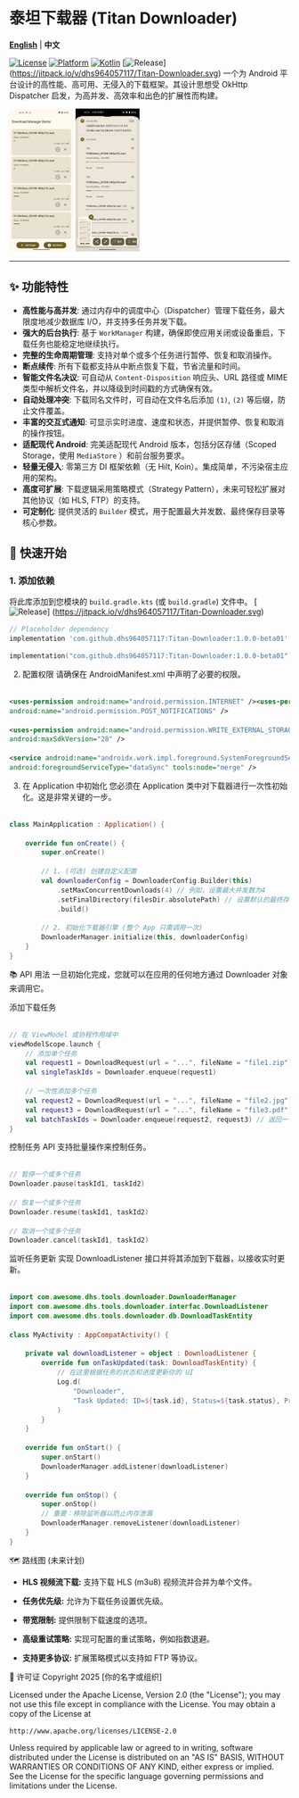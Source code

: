 # 泰坦下载器 (Titan Downloader)

[**English**](https://github.com/dhs964057117/Titan-Downloader/blob/main/README-EN.md) | **中文**

[![License](https://img.shields.io/badge/License-Apache%202.0-blue.svg)](https://opensource.org/licenses/Apache-2.0)
[![Platform](https://img.shields.io/badge/Platform-Android-green.svg)](https://www.android.com)
[![Kotlin](https://img.shields.io/badge/Kotlin-100%25-blueviolet.svg)](https://kotlinlang.org)
[![Release](https://jitpack.io/v/dhs964057117/Titan-Downloader.svg)] (https://jitpack.io/v/dhs964057117/Titan-Downloader.svg)
一个为 Android 平台设计的高性能、高可用、无侵入的下载框架。其设计思想受 OkHttp Dispatcher
启发，为高并发、高效率和出色的扩展性而构建。

<img src="imgs\Screenshot_20251007-201608.png" style="zoom:25%;" /> <img src="imgs\Screenshot_20251007-201616.png" style="zoom:25%;" />

---

## ✨ 功能特性

* **高性能与高并发**: 通过内存中的调度中心（Dispatcher）管理下载任务，最大限度地减少数据库
  I/O，并支持多任务并发下载。
* **强大的后台执行**: 基于 `WorkManager` 构建，确保即使应用关闭或设备重启，下载任务也能稳定地继续执行。
* **完整的生命周期管理**: 支持对单个或多个任务进行暂停、恢复和取消操作。
* **断点续传**: 所有下载都支持从中断点恢复下载，节省流量和时间。
* **智能文件名决议**: 可自动从 `Content-Disposition` 响应头、URL 路径或 MIME
  类型中解析文件名，并以降级到时间戳的方式确保有效。
* **自动处理冲突**: 下载同名文件时，可自动在文件名后添加 `(1)`, `(2)` 等后缀，防止文件覆盖。
* **丰富的交互式通知**: 可显示实时进度、速度和状态，并提供暂停、恢复和取消的操作按钮。
* **适配现代 Android**: 完美适配现代 Android 版本，包括分区存储（Scoped Storage，使用 `MediaStore`
  ）和前台服务要求。
* **轻量无侵入**: 零第三方 DI 框架依赖（无 Hilt, Koin）。集成简单，不污染宿主应用的架构。
* **高度可扩展**: 下载逻辑采用策略模式（Strategy Pattern），未来可轻松扩展对其他协议（如 HLS, FTP）的支持。
* **可定制化**: 提供灵活的 `Builder` 模式，用于配置最大并发数、最终保存目录等核心参数。

## 🚀 快速开始

### 1. 添加依赖

将此库添加到您模块的 `build.gradle.kts` (或 `build.gradle`) 文件中。
[![Release](https://jitpack.io/v/dhs964057117/Titan-Downloader.svg)] (https://jitpack.io/v/dhs964057117/Titan-Downloader.svg)
```groovy
// Placeholder dependency
implementation 'com.github.dhs964057117:Titan-Downloader:1.0.0-beta01'
```
```kotlin
implementation("com.github.dhs964057117:Titan-Downloader:1.0.0-beta01")
```
2. 配置权限
   请确保在 AndroidManifest.xml 中声明了必要的权限。

```XML

<uses-permission android:name="android.permission.INTERNET" /><uses-permission
android:name="android.permission.POST_NOTIFICATIONS" />

<uses-permission android:name="android.permission.WRITE_EXTERNAL_STORAGE"
android:maxSdkVersion="28" />

<service android:name="androidx.work.impl.foreground.SystemForegroundService"
android:foregroundServiceType="dataSync" tools:node="merge" />
```

3. 在 Application 中初始化
   您必须在 Application 类中对下载器进行一次性初始化。这是非常关键的一步。

```Kotlin

class MainApplication : Application() {

    override fun onCreate() {
        super.onCreate()

        // 1. (可选) 创建自定义配置
        val downloaderConfig = DownloaderConfig.Builder(this)
            .setMaxConcurrentDownloads(4) // 例如，设置最大并发数为4
            .setFinalDirectory(filesDir.absolutePath) // 设置默认的最终存储目录
            .build()

        // 2. 初始化下载器引擎 (整个 App 只需调用一次)
        DownloaderManager.initialize(this, downloaderConfig)
    }
}
```

📚 API 用法
一旦初始化完成，您就可以在应用的任何地方通过 Downloader 对象来调用它。

添加下载任务

```Kotlin

// 在 ViewModel 或协程作用域中
viewModelScope.launch {
    // 添加单个任务
    val request1 = DownloadRequest(url = "...", fileName = "file1.zip")
    val singleTaskIds = Downloader.enqueue(request1)

    // 一次性添加多个任务
    val request2 = DownloadRequest(url = "...", fileName = "file2.jpg")
    val request3 = DownloadRequest(url = "...", fileName = "file3.pdf")
    val batchTaskIds = Downloader.enqueue(request2, request3) // 返回一个 List<Long>
}
```

控制任务
API 支持批量操作来控制任务。

```Kotlin

// 暂停一个或多个任务
Downloader.pause(taskId1, taskId2)

// 恢复一个或多个任务
Downloader.resume(taskId1, taskId2)

// 取消一个或多个任务
Downloader.cancel(taskId1, taskId2)
```

监听任务更新
实现 DownloadListener 接口并将其添加到下载器，以接收实时更新。

```Kotlin

import com.awesome.dhs.tools.downloader.DownloaderManager
import com.awesome.dhs.tools.downloader.interfac.DownloadListener
import com.awesome.dhs.tools.downloader.db.DownloadTaskEntity

class MyActivity : AppCompatActivity() {

    private val downloadListener = object : DownloadListener {
        override fun onTaskUpdated(task: DownloadTaskEntity) {
            // 在这里根据任务的状态和进度更新你的 UI
            Log.d(
                "Downloader",
                "Task Updated: ID=${task.id}, Status=${task.status}, Progress=${task.progress}%"
            )
        }
    }

    override fun onStart() {
        super.onStart()
        DownloaderManager.addListener(downloadListener)
    }

    override fun onStop() {
        super.onStop()
        // 重要：移除监听器以防止内存泄漏
        DownloaderManager.removeListener(downloadListener)
    }
}
```

🗺️ 路线图 (未来计划)
* **HLS 视频流下载:** 支持下载 HLS (m3u8) 视频流并合并为单个文件。

* **任务优先级:** 允许为下载任务设置优先级。

* **带宽限制:** 提供限制下载速度的选项。

* **高级重试策略:** 实现可配置的重试策略，例如指数退避。

* **支持更多协议:** 扩展策略模式以支持如 FTP 等协议。

📄 许可证
Copyright 2025 [你的名字或组织]

Licensed under the Apache License, Version 2.0 (the "License");
you may not use this file except in compliance with the License.
You may obtain a copy of the License at

    http://www.apache.org/licenses/LICENSE-2.0

Unless required by applicable law or agreed to in writing, software
distributed under the License is distributed on an "AS IS" BASIS,
WITHOUT WARRANTIES OR CONDITIONS OF ANY KIND, either express or implied.
See the License for the specific language governing permissions and
limitations under the License.